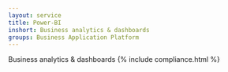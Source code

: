 ```yaml
---
layout: service
title: Power-BI
inshort: Business analytics & dashboards
groups: Business Application Platform
---
```

Business analytics & dashboards
{% include compliance.html %}